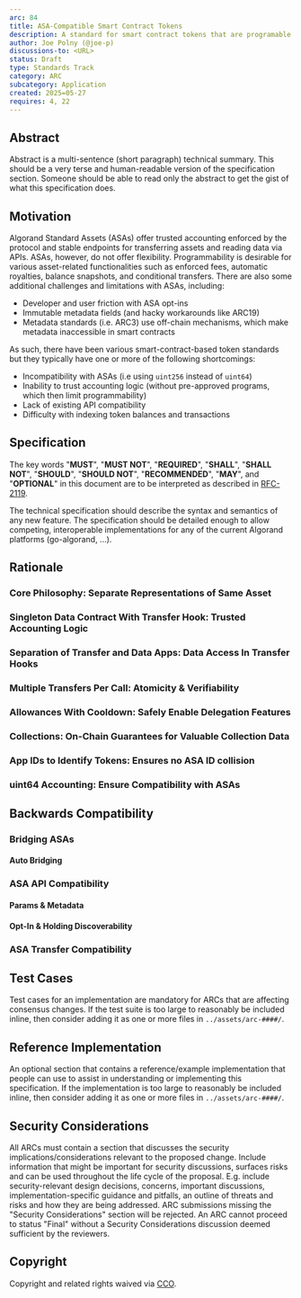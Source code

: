 ```yaml
---
arc: 84
title: ASA-Compatible Smart Contract Tokens
description: A standard for smart contract tokens that are programable but also ASA-compatible
author: Joe Polny (@joe-p) 
discussions-to: <URL>
status: Draft
type: Standards Track
category: ARC
subcategory: Application
created: 2025=05-27
requires: 4, 22
---
```


## Abstract
Abstract is a multi-sentence (short paragraph) technical summary. This should be a very terse and human-readable version of the specification section. Someone should be able to read only the abstract to get the gist of what this specification does.

## Motivation

Algorand Standard Assets (ASAs) offer trusted accounting enforced by the protocol and stable endpoints for transferring assets and reading data via APIs. ASAs, however, do not offer flexibility. Programmability is desirable for various asset-related functionalities such as enforced fees, automatic royalties, balance snapshots, and conditional transfers. There are also some additional challenges and limitations with ASAs, including:

* Developer and user friction with ASA opt-ins
* Immutable metadata fields (and hacky workarounds like ARC19)
* Metadata standards (i.e. ARC3) use off-chain mechanisms, which make metadata inaccessible in smart contracts  

As such, there have been various smart-contract-based token standards but they typically have one or more of the following shortcomings:

* Incompatibility with ASAs (i.e using `uint256` instead of `uint64`)
* Inability to trust accounting logic (without pre-approved programs, which then limit programmability)
* Lack of existing API compatibility
* Difficulty with indexing token balances and transactions 

## Specification
The key words "**MUST**", "**MUST NOT**", "**REQUIRED**", "**SHALL**", "**SHALL NOT**", "**SHOULD**", "**SHOULD NOT**", "**RECOMMENDED**", "**MAY**", and "**OPTIONAL**" in this document are to be interpreted as described in <a href="https://www.ietf.org/rfc/rfc2119.txt">RFC-2119</a>.

The technical specification should describe the syntax and semantics of any new feature. The specification should be detailed enough to allow competing, interoperable implementations for any of the current Algorand platforms (go-algorand, ...).

## Rationale

### Core Philosophy: Separate Representations of Same Asset

### Singleton Data Contract With Transfer Hook: Trusted Accounting Logic

### Separation of Transfer and Data Apps: Data Access In Transfer Hooks

### Multiple Transfers Per Call: Atomicity & Verifiability

### Allowances With Cooldown: Safely Enable Delegation Features

### Collections: On-Chain Guarantees for Valuable Collection Data

### App IDs to Identify Tokens: Ensures no ASA ID collision

### uint64 Accounting: Ensure Compatibility with ASAs

## Backwards Compatibility

### Bridging ASAs

#### Auto Bridging

### ASA API Compatibility

#### Params & Metadata

#### Opt-In & Holding Discoverability

### ASA Transfer Compatibility

## Test Cases
Test cases for an implementation are mandatory for ARCs that are affecting consensus changes.  If the test suite is too large to reasonably be included inline, then consider adding it as one or more files in `../assets/arc-####/`.

## Reference Implementation
An optional section that contains a reference/example implementation that people can use to assist in understanding or implementing this specification.  If the implementation is too large to reasonably be included inline, then consider adding it as one or more files in `../assets/arc-####/`.

## Security Considerations
All ARCs must contain a section that discusses the security implications/considerations relevant to the proposed change. Include information that might be important for security discussions, surfaces risks and can be used throughout the life cycle of the proposal. E.g. include security-relevant design decisions, concerns, important discussions, implementation-specific guidance and pitfalls, an outline of threats and risks and how they are being addressed. ARC submissions missing the "Security Considerations" section will be rejected. An ARC cannot proceed to status "Final" without a Security Considerations discussion deemed sufficient by the reviewers.

## Copyright
Copyright and related rights waived via <a href="https://creativecommons.org/publicdomain/zero/1.0/">CCO</a>.
